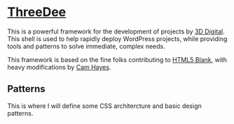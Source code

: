 # [ThreeDee](https://github.com/camhayes/ThreeDee)

This is a powerful framework for the development of projects by [3D Digital](http://3ddigital.com/). This shell is used to help rapidly deploy WordPress projects, while providing tools and patterns to solve immediate, complex needs.


This framework is based on the fine folks contributing to [HTML5 Blank](http://html5blank.com), with heavy modifications by [Cam Hayes](http://cerherm.com).


## Patterns

This is where I will define some CSS architercture and basic design patterns.